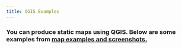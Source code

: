 ```yaml
---
title: QGIS Examples
---
```


<h3 text-align="left">You can produce static maps using QGIS. Below are some examples from <a href="https://qgis.org/en/site/about/screenshots.html"> map examples and screenshots.</a></h3>

<br>
